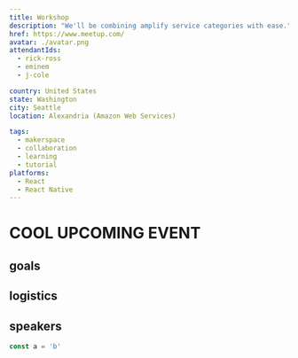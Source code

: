 ```yaml
---
title: Workshop
description: "We'll be combining amplify service categories with ease."
href: https://www.meetup.com/
avatar: ./avatar.png
attendantIds:
  - rick-ross
  - eminem
  - j-cole

country: United States
state: Washington
city: Seattle
location: Alexandria (Amazon Web Services)

tags:
  - makerspace
  - collaboration
  - learning
  - tutorial
platforms:
  - React
  - React Native
---
```


# COOL UPCOMING EVENT

## goals

## logistics

## speakers

```js
const a = 'b'
```
